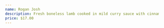 ```yaml
---
name: Rogan Josh
description: Fresh boneless lamb cooked in mild curry sauce with cinnamon and cardamon.
price: $17.00
---
```

